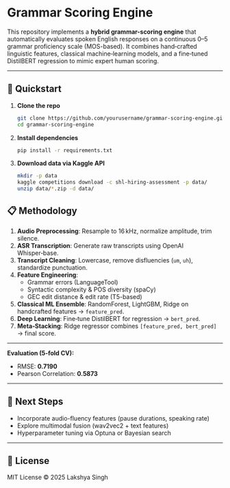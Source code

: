 # Grammar Scoring Engine 

This repository implements a **hybrid grammar-scoring engine** that automatically evaluates spoken English responses on a continuous 0–5 grammar proficiency scale (MOS-based). It combines hand‑crafted linguistic features, classical machine‑learning models, and a fine‑tuned DistilBERT regression to mimic expert human scoring.

---

## 🚀 Quickstart

1. **Clone the repo**

   ```bash
   git clone https://github.com/yourusername/grammar-scoring-engine.git
   cd grammar-scoring-engine
   ```

2. **Install dependencies**

   ```bash
   pip install -r requirements.txt
   ```

3. **Download data via Kaggle API**

   ```bash
   mkdir -p data
   kaggle competitions download -c shl-hiring-assessment -p data/
   unzip data/*.zip -d data/
   ```

## 📋 Methodology

1. **Audio Preprocessing**: Resample to 16 kHz, normalize amplitude, trim silence.
2. **ASR Transcription**: Generate raw transcripts using OpenAI Whisper‑base.
3. **Transcript Cleaning**: Lowercase, remove disfluencies (`um`, `uh`), standardize punctuation.
4. **Feature Engineering**:
   * Grammar errors (LanguageTool)
   * Syntactic complexity & POS diversity (spaCy)
   * GEC edit distance & edit rate (T5-based)
5. **Classical ML Ensemble**: RandomForest, LightGBM, Ridge on handcrafted features → `feature_pred`.
6. **Deep Learning**: Fine‑tune DistilBERT for regression → `bert_pred`.
7. **Meta‑Stacking**: Ridge regressor combines `[feature_pred, bert_pred]` → final score.

---

**Evaluation (5‑fold CV):**  
- RMSE: **0.7190**  
- Pearson Correlation: **0.5873**
  
---
## 🔧 Next Steps

* Incorporate audio-fluency features (pause durations, speaking rate)
* Explore multimodal fusion (wav2vec2 + text features)
* Hyperparameter tuning via Optuna or Bayesian search

---

## 📄 License

MIT License © 2025 Lakshya Singh
